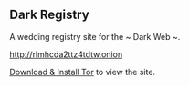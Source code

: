 ## Dark Registry

A wedding registry site for the ~ Dark Web ~.

<http://rlmhcda2ttz4tdtw.onion>

[Download & Install Tor](https://www.torproject.org/download/download-easy.html.en) to view the site.

